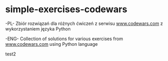 # simple-exercises-codewars

-PL-
Zbiór rozwiązań dla różnych ćwiczeń z serwisu www.codewars.com z wykorzystaniem języka Python

-ENG-
Collection of solutions for various exercises from www.codewars.com using Python language

test2
